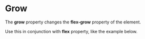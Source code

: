 # Grow

The **grow** property changes the **flex-grow** property of the element.

Use this in conjunction with **flex** property, like the example below.